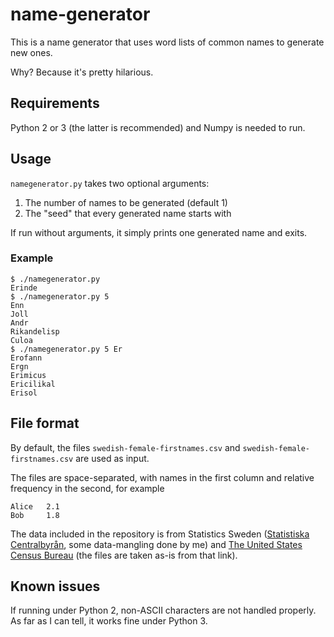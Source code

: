 # name-generator

This is a name generator that uses word lists of common names to generate new ones.

Why? Because it's pretty hilarious.

## Requirements

Python 2 or 3 (the latter is recommended) and Numpy is needed to run.

## Usage

`namegenerator.py` takes two optional arguments:

1. The number of names to be generated (default 1)
2. The "seed" that every generated name starts with

If run without arguments, it simply prints one generated name and exits.

### Example

```
$ ./namegenerator.py 
Erinde
$ ./namegenerator.py 5
Enn
Joll
Andr
Rikandelisp
Culoa
$ ./namegenerator.py 5 Er
Erofann
Ergn
Erimicus
Ericilikal
Erisol
```

## File format

By default, the files `swedish-female-firstnames.csv` and `swedish-female-firstnames.csv` are used as input.

The files are space-separated, with names in the first column and relative frequency in the second, for example
```
Alice   2.1
Bob     1.8
```

The data included in the repository is from Statistics Sweden ([Statistiska Centralbyrån](http://www.statistikdatabasen.scb.se/pxweb/en/), some data-mangling done by me) and [The United States Census Bureau](https://www.census.gov/topics/population/genealogy/data/1990_census/1990_census_namefiles.html)
(the files are taken as-is from that link).

## Known issues

If running under Python 2, non-ASCII characters are not handled properly.
As far as I can tell, it works fine under Python 3.
